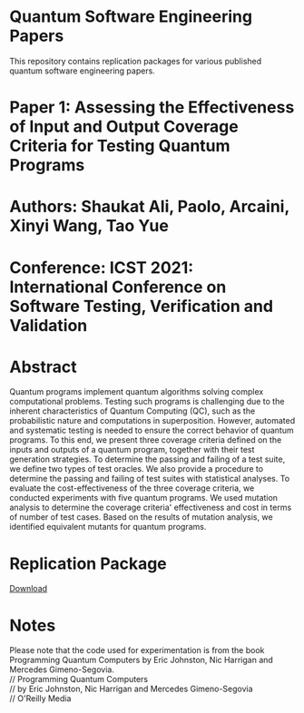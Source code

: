 # Quantum Software Engineering Papers
This repository contains replication packages for various published quantum software engineering papers. 

# Paper 1: Assessing the Effectiveness of Input and Output Coverage Criteria for Testing Quantum Programs
# Authors: Shaukat Ali, Paolo, Arcaini, Xinyi Wang, Tao Yue
# Conference: ICST 2021: International Conference on Software Testing, Verification and Validation
# Abstract
Quantum programs implement quantum algorithms solving complex computational problems. Testing such programs is challenging due to the inherent characteristics of Quantum Computing (QC), such as the probabilistic nature and computations in superposition. However, automated and systematic testing is needed to ensure the correct behavior of quantum programs. To this end, we present three coverage criteria defined on the inputs and outputs of a quantum program, together with their test generation strategies. To determine the passing and failing of a test suite, we define two types of test oracles. We also provide a procedure to determine the passing and failing of test suites with statistical analyses. To evaluate the cost-effectiveness of the three coverage criteria, we conducted experiments with five quantum programs. We used mutation analysis to determine the coverage criteria' effectiveness and cost in terms of number of test cases. Based on the results of mutation analysis, we identified equivalent mutants for quantum programs. 
# Replication Package 
[Download](https://github.com/Simula-COMPLEX/Quantum-Software-Engineering/blob/main/Quantum_Testing_Experiment.zip)
# Notes
Please note that the code used for experimentation is from the book Programming Quantum Computers by Eric Johnston, Nic Harrigan and Mercedes Gimeno-Segovia. <br/>
// Programming Quantum Computers <br/>
// by Eric Johnston, Nic Harrigan and Mercedes Gimeno-Segovia <br/>
// O'Reilly Media <br/>
